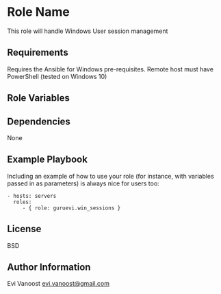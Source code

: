 Role Name
=========

This role will handle Windows User session management

Requirements
------------

Requires the Ansible for Windows pre-requisites. Remote host must have PowerShell (tested on Windows 10)

Role Variables
--------------

Dependencies
------------

None

Example Playbook
----------------

Including an example of how to use your role (for instance, with variables passed in as parameters) is always nice for users too:

    - hosts: servers
      roles:
         - { role: guruevi.win_sessions }

License
-------

BSD

Author Information
------------------

Evi Vanoost
evi.vanoost@gmail.com

